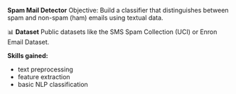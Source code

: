 **Spam Mail Detector**
Objective:
Build a classifier that distinguishes between spam and non-spam (ham) emails
using textual data.

📊 **Dataset**
Public datasets like the SMS Spam Collection (UCI) or Enron Email Dataset.

**Skills gained:**
- text preprocessing
- feature extraction
- basic NLP classification
